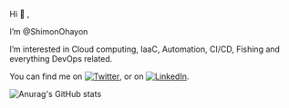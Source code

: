 
Hi 👋 ,

I’m @ShimonOhayon


I’m interested in Cloud computing, IaaC, Automation, CI/CD, Fishing and everything DevOps related.


<!-- Actual text -->

You can find me on [![Twitter][1.2]][1], or on [![LinkedIn][2.2]][2].

<!-- Icons -->

[1.2]: http://i.imgur.com/wWzX9uB.png (twitter icon without padding)
[2.2]: https://raw.githubusercontent.com/MartinHeinz/MartinHeinz/master/linkedin-3-16.png (LinkedIn icon without padding)

<!-- Links to your social media accounts -->

[1]: https://twitter.com/Shimon_O
[2]: https://www.linkedin.com/in/shimonohayon/

<!---
ShimonOhayon/ShimonOhayon is a ✨ special ✨ repository because its `README.md` (this file) appears on your GitHub profile.
You can click the Preview link to take a look at your changes.
--->
![Anurag's GitHub stats](https://github-readme-stats.vercel.app/api?username=ShimonOhayon&count_private=true&show_icons=true)

